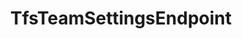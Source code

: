 ---
optionsClassName: TfsTeamSettingsEndpointOptions
optionsClassFullName: MigrationTools.Endpoints.TfsTeamSettingsEndpointOptions
configurationSamples: []
description: missng XML code comments
className: TfsTeamSettingsEndpoint
typeName: Endpoints
architecture: v2
options: []
status: missng XML code comments
processingTarget: missng XML code comments

redirectFrom: []
layout: reference
toc: true
permalink: /Reference/v2/Endpoints/TfsTeamSettingsEndpoint/
title: TfsTeamSettingsEndpoint
categories:
- Endpoints
- v2
notes: ''
introduction: ''

---